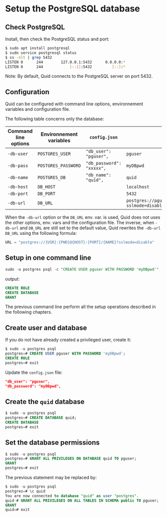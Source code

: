 # Setup the PostgreSQL database

## Check PostgreSQL

Install, then check the PostgreSQL status and port:

```sh
$ sudo apt install postgresql
$ sudo service postgresql status
$ ss -nlt | grep 5432
LISTEN 0      244        127.0.0.1:5432      0.0.0.0:*
LISTEN 0      244            [::1]:5432         [::]:*
```

Note: By default, Quid connects to the PostgreSQL server on port 5432.

## Configuration

Quid can be configured with command line options, environnement variables and configuration file.

The following table concerns only the database:

| Command line options | Environnement variables | `config.json`             | Default value                                                   |
| -------------------- | ----------------------- | ------------------------- | --------------------------------------------------------------- |
| `-db-user`           | `POSTGRES_USER`         | `"db_user": "pguser",`    | `pguser`                                                        |
| `-db-pass`           | `POSTGRES_PASSWORD`     | `"db_password": "xxxxx",` | `myDBpwd`                                                       |
| `-db-name`           | `POSTGRES_DB`           | `"db_name": "quid",`      | `quid`                                                          |
| `-db-host`           | `DB_HOST`               |                           | `localhost`                                                     |
| `-db-port`           | `DB_PORT`               |                           | `5432`                                                          |
| `-db-url`            | `DB_URL`                |                           | `postgres://pguser:myDBpwd@localhost:5432/quid?sslmode=disable` |

When the `-db-url` option or the `DB_URL` env. var. is used,
Quid does not uses the other options, env. vars and the configuration file.
The inverse, when `-db-url` and `DB_URL` are still set to the default value,
Quid rewrites the `-db-url` `DB_URL` using the following formula:

```py
URL = "postgres://{USR}:{PWD}@{HOST}:{PORT}/{NAME}?sslmode=disable"
```

## Setup in one command line

```sql
sudo -u postgres psql -c "CREATE USER pguser WITH PASSWORD 'myDBpwd'" -c "CREATE DATABASE quid" -c "GRANT ALL PRIVILEGES ON DATABASE quid TO pguser"
```

output:

```sql
CREATE ROLE
CREATE DATABASE
GRANT
```

The previous command line perform all the setup operations described in the following chapters.

## Create user and database

If you do not have already created a privileged user, create it:

```sql
$ sudo -u postgres psql
postgres=# CREATE USER pguser WITH PASSWORD 'myDBpwd';
CREATE ROLE
postgres=# exit
```

Update the `config.json` file:

```json
"db_user": "pguser",
"db_password": "myDBpwd",
```

## Create the `quid` database

```sql
$ sudo -u postgres psql
postgres=# CREATE DATABASE quid;
CREATE DATABASE
postgres=# exit
```

## Set the database permissions

```sql
$ sudo -u postgres psql
postgres=# GRANT ALL PRIVILEGES ON DATABASE quid TO pguser;
GRANT
postgres=# exit
```

The previous statement may be replaced by:

```sql
$ sudo -u postgres psql
postgres=# \c quid
You are now connected to database "quid" as user "postgres".
quid-# GRANT ALL PRIVILEGES ON ALL TABLES IN SCHEMA public TO pguser;
GRANT
quid=# exit
```
